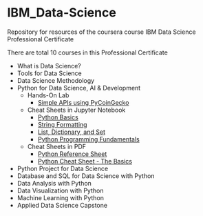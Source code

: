 # IBM_Data-Science

Repository for resources of the coursera course IBM Data Science Professional Certificate

There are total 10 courses in this Professional Certificate
* What is Data Science?
* Tools for Data Science
* Data Science Methodology
* Python for Data Science, AI & Development
  * Hands-On Lab
    * [Simple APIs using PyCoinGecko](https://nbviewer.org/github/stevenkhwun/IBM_Data-Science/blob/main/My_Notebook/C4-W5-1_pycoingecko.ipynb)
  * Cheat Sheets in Jupyter Notebook
    * [Python Basics](https://nbviewer.org/github/stevenkhwun/IBM_Data-Science/blob/main/My_Notebook/C4-W1-2_Cheat-Sheet.ipynb)
    * [String Formatting](https://nbviewer.org/github/stevenkhwun/IBM_Data-Science/blob/main/My_Notebook/C4-W1-1_Format-Strings.ipynb)
    * [List, Dictionary, and Set](https://nbviewer.org/github/stevenkhwun/IBM_Data-Science/blob/main/My_Notebook/C4-W2-1_Cheat-Sheet.ipynb)
    * [Python Programming Fundamentals](https://nbviewer.org/github/stevenkhwun/IBM_Data-Science/blob/main/My_Notebook/C4-W3-1_Cheat-Sheet-Python-Programming.ipynb)
  * Cheat Sheets in PDF
    * [Python Reference Sheet](https://nbviewer.org/github/stevenkhwun/IBM_Data-Science/blob/main/Python_reference_sheet.pdf)
    * [Python Cheat Sheet - The Basics](https://nbviewer.org/github/stevenkhwun/IBM_Data-Science/blob/main/Python-Cheat-Sheet_The-Basics_Coursera.pdf)
* Python Project for Data Science
* Database and SQL for Data Science with Python
* Data Analysis with Python
* Data Visualization with Python
* Machine Learning with Python
* Applied Data Science Capstone
